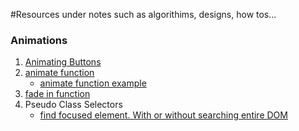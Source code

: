 #Resources under notes such as algorithims, designs, how tos...

### Animations
1. [Animating Buttons](https://www.w3schools.com/howto/howto_css_animate_buttons.asp)
2. [animate function](http://api.jquery.com/animate/)
    - [animate function example](http://jsfiddle.net/h6jg4/2/)
3. [fade in function](http://api.jquery.com/fadein/)
4. Pseudo Class Selectors
    - [find focused element. With or without searching entire DOM](http://api.jquery.com/focus-selector/)
